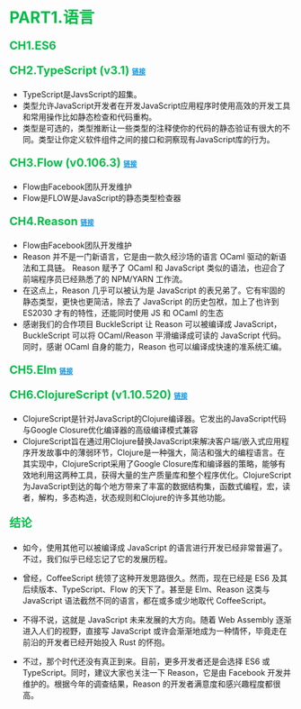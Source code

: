 # <font  color='#03BC49' >PART1.语言</font>

<p style='color:#03BC49;font-size:20px;font-weight:bold'>CH1.ES6</p>


<p style='color:#03BC49;font-size:20px;font-weight:bold'>CH2.TypeScript (v3.1) <a style="color:#1293D8;font-size:12px;" href="https://www.typescriptlang.org/index.html">链接</a></p>

* TypeScript是JavsScript的超集。<br />
* 类型允许JavaScript开发者在开发JavaScript应用程序时使用高效的开发工具和常用操作比如静态检查和代码重构。<br />
* 类型是可选的，类型推断让一些类型的注释使你的代码的静态验证有很大的不同。类型让你定义软件组件之间的接口和洞察现有JavaScript库的行为。


<p style='color:#03BC49;font-size:20px;font-weight:bold'>CH3.Flow (v0.106.3) <a style="color:#1293D8;font-size:12px;" href="https://flow.org/">链接</a></p>

* Flow由Facebook团队开发维护<br />
* Flow是FLOW是JavaScript的静态类型检查器<br />


<p style='color:#03BC49;font-size:20px;font-weight:bold'>CH4.Reason <a style="color:#1293D8;font-size:12px;" href="https://reasonml.github.io/">链接</a></p>

* Flow由Facebook团队开发维护<br />
* Reason 并不是一门新语言，它是由一款久经沙场的语言 OCaml 驱动的新语法和工具链。 Reason 赋予了 OCaml 和 JavaScript 类似的语法，也迎合了前端程序员已经熟悉了的 NPM/YARN 工作流。<br />
* 在这点上，Reason 几乎可以被认为是 JavaScript 的表兄弟了。它有牢固的静态类型，更快也更简洁，除去了 JavaScript 的历史包袱，加上了也许到 ES2030 才有的特性，还能同时使用 JS 和 OCaml 的生态<br />
* 感谢我们的合作项目 BuckleScript 让 Reason 可以被编译成 JavaScript，BuckleScript 可以将 OCaml/Reason 平滑编译成可读的 JavaScript 代码。 同时，感谢 OCaml 自身的能力，Reason 也可以编译成快速的准系统汇编。<br />


<p style='color:#03BC49;font-size:20px;font-weight:bold'>CH5.Elm <a style="color:#1293D8;font-size:12px;" href="https://elm-lang.org/">链接</a></p>


<p style='color:#03BC49;font-size:20px;font-weight:bold'>CH6.ClojureScript (v1.10.520) <a style="color:#1293D8;font-size:12px;" href="https://clojurescript.org/index">链接</a></p>

* ClojureScript是针对JavaScript的Clojure编译器。它发出的JavaScript代码与Google Closure优化编译器的高级编译模式兼容
* ClojureScript旨在通过用Clojure替换JavaScript来解决客户端/嵌入式应用程序开发故事中的薄弱环节，Clojure是一种强大，简洁和强大的编程语言。在其实现中，ClojureScript采用了Google Closure库和编译器的策略，能够有效地利用这两种工具，获得大量的生产质量库和整个程序优化。ClojureScript为JavaScript到达的每个地方带来了丰富的数据结构集，函数式编程，宏，读者，解构，多态构造，状态规则和Clojure的许多其他功能。

<p style='color:#03BC49;font-size:20px;font-weight:bold'>结论 </p>

* 如今，使用其他可以被编译成 JavaScript 的语言进行开发已经非常普遍了。不过，我们似乎已经忘记了它的发展历程。

* 曾经，CoffeeScript 统领了这种开发思路很久。然而，现在已经是 ES6 及其后续版本、TypeScript、Flow 的天下了。甚至是 Elm、Reason 这类与 JavaScript 语法截然不同的语言，都在或多或少地取代 CoffeeScript。

* 不得不说，这就是 JavaScript 未来发展的大方向。随着 Web Assembly 逐渐进入人们的视野，直接写 JavaScript 或许会渐渐地成为一种情怀，毕竟走在前沿的开发者已经开始投入 Rust 的怀抱。

* 不过，那个时代还没有真正到来。目前，更多开发者还是会选择 ES6 或 TypeScript。同时，建议大家也关注一下 Reason，它是由 Facebook 开发并维护的。根据今年的调查结果，Reason 的开发者满意度和感兴趣程度都很高。
